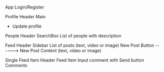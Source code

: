 App 
Login/Register

Profile
  Header
  Main
  - Update profile 

People 
  Header
  SearchBox
  List of people with description

Feed
  Header
  Sidebar
  List of posts (text, video or image)
  New Post Button ------> New Post Content (text, video or image)

Single Feed Item
  Header
  Feed Item
  Input comment with Send button
  Comments





